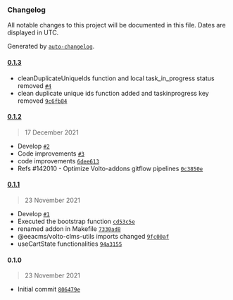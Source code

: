 ### Changelog

All notable changes to this project will be documented in this file. Dates are displayed in UTC.

Generated by [`auto-changelog`](https://github.com/CookPete/auto-changelog).

#### [0.1.3](https://github.com/eea/volto-clms-utils/compare/0.1.2...0.1.3)

- cleanDuplicateUniqueIds function and local task_in_progress status removed [`#4`](https://github.com/eea/volto-clms-utils/pull/4)
- clean duplicate unique ids function added and taskinprogress key removed [`9c6fb84`](https://github.com/eea/volto-clms-utils/commit/9c6fb84413b62f27347ac121ca8c3fb72b76ca94)

#### [0.1.2](https://github.com/eea/volto-clms-utils/compare/0.1.1...0.1.2)

> 17 December 2021

- Develop [`#2`](https://github.com/eea/volto-clms-utils/pull/2)
- Code improvements [`#3`](https://github.com/eea/volto-clms-utils/pull/3)
- code improvements [`6dee613`](https://github.com/eea/volto-clms-utils/commit/6dee613e3a87af3cfc486a865dbba3e3924b5995)
- Refs #142010 - Optimize Volto-addons gitflow pipelines [`0c3850e`](https://github.com/eea/volto-clms-utils/commit/0c3850ea7ffabfa0d682cbfc886e3323316b5f3f)

#### [0.1.1](https://github.com/eea/volto-clms-utils/compare/0.1.0...0.1.1)

> 23 November 2021

- Develop [`#1`](https://github.com/eea/volto-clms-utils/pull/1)
- Executed the bootstrap function [`cd53c5e`](https://github.com/eea/volto-clms-utils/commit/cd53c5e7035b102791f5510d7522bf9ebb63bc84)
- renamed addon in Makefile [`7330ad8`](https://github.com/eea/volto-clms-utils/commit/7330ad896f212587007c1deb4e80a6964028482a)
- @eeacms/volto-clms-utils imports changed [`9fc00af`](https://github.com/eea/volto-clms-utils/commit/9fc00af9ec55ecba55c2e5f532556b31444fea4f)
- useCartState functionalities [`94a3155`](https://github.com/eea/volto-clms-utils/commit/94a315576bf4f8ee17d5aeb71e3139eef7bb9005)

#### 0.1.0

> 23 November 2021

- Initial commit [`806479e`](https://github.com/eea/volto-clms-utils/commit/806479e2a53e5918a0f994780b3facd0ca5f9043)

